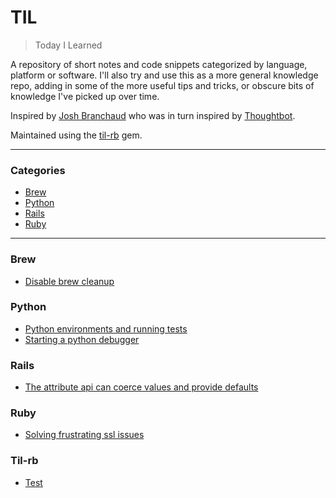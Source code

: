 # TIL

> Today I Learned

A repository of short notes and code snippets categorized by language, platform
or software. I'll also try and use this as a more general knowledge repo, adding
in some of the more useful tips and tricks, or obscure bits of knowledge I've
picked up over time.

Inspired by [Josh Branchaud](https://github.com/jbranchaud/til) who was in turn
inspired by [Thoughtbot](https://github.com/thoughtbot/til).

Maintained using the [til-rb](https://github.com/pjambet/til-rb/) gem.

---

### Categories

* [Brew](#brew)
* [Python](#python)
* [Rails](#rails)
* [Ruby](#ruby)

---

### Brew

- [Disable brew cleanup](brew/2020-07-07_disable-brew-cleanup.md)

### Python

- [Python environments and running tests](python/2020-07-01_python-environments-and-running-tests.md)
- [Starting a python debugger](python/2020-07-02_starting-a-python-debugger.md)

### Rails

- [The attribute api can coerce values and provide defaults](rails/2020-06-30_the-attribute-api-can-coerce-values-and-provide-defaults.md)

### Ruby

- [Solving frustrating ssl issues](ruby/2020-07-07_solving-frustrating-ssl-issues.md)

### Til-rb

- [Test](til-rb/2020-06-30_test.md)
